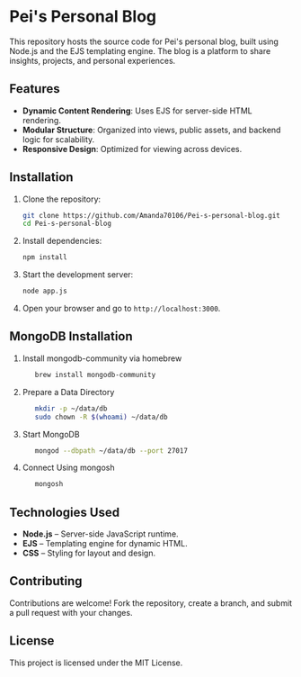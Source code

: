 # Pei's Personal Blog
This repository hosts the source code for Pei's personal blog, built using Node.js and the EJS templating engine. The blog is a platform to share insights, projects, and personal experiences.

## Features

- **Dynamic Content Rendering**: Uses EJS for server-side HTML rendering.
- **Modular Structure**: Organized into views, public assets, and backend logic for scalability.
- **Responsive Design**: Optimized for viewing across devices.

## Installation

1. Clone the repository:
   ```bash
   git clone https://github.com/Amanda70106/Pei-s-personal-blog.git
   cd Pei-s-personal-blog
   ```

2. Install dependencies:
   ```bash
   npm install
   ```

3. Start the development server:
   ```bash
   node app.js
   ```

4. Open your browser and go to `http://localhost:3000`.

## MongoDB Installation
1. Install mongodb-community via homebrew
   ```bash
      brew install mongodb-community
   ```
2. Prepare a Data Directory
   ```bash
      mkdir -p ~/data/db
      sudo chown -R $(whoami) ~/data/db
   ```
3. Start MongoDB
   ```bash
      mongod --dbpath ~/data/db --port 27017
   ```
4. Connect Using mongosh
   ```bash
      mongosh
   ```
## Technologies Used
- **Node.js** – Server-side JavaScript runtime.
- **EJS** – Templating engine for dynamic HTML.
- **CSS** – Styling for layout and design.

## Contributing

Contributions are welcome! Fork the repository, create a branch, and submit a pull request with your changes.

## License

This project is licensed under the MIT License.

